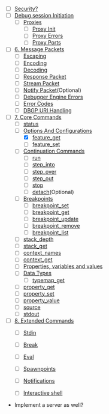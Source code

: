 - [ ] [Security?](https://xdebug.org/docs-dbgp.php#id15)
- [ ] [Debug session Initiation](https://xdebug.org/docs-dbgp.php#id16)
  - [ ] [Proxies](https://xdebug.org/docs-dbgp.php#id19)
    - [ ] [Proxy Init](https://xdebug.org/docs-dbgp.php#id20)
    - [ ] [Proxy Errors](https://xdebug.org/docs-dbgp.php#id21)
    - [ ] [Proxy Ports](https://xdebug.org/docs-dbgp.php#id22)
- [ ] [6. Message Packets](https://xdebug.org/docs-dbgp.php#message-packets)
  - [ ] [Escaping](https://xdebug.org/docs-dbgp.php#id27)
  - [ ] [Encoding](https://xdebug.org/docs-dbgp.php#id30)
  - [ ] [Decoding](https://xdebug.org/docs-dbgp.php#id31)
  - [ ] [Response Packet](https://xdebug.org/docs-dbgp.php#id31)
  - [ ] [Stream Packet](https://xdebug.org/docs-dbgp.php#id31)
  - [ ] [Notify Packet](https://xdebug.org/docs-dbgp.php#id31)(Optional)
  - [ ] [Debugger Engine Errors](https://xdebug.org/docs-dbgp.php#id35)
  - [ ] [Error Codes](https://xdebug.org/docs-dbgp.php#id36)
  - [ ] [DBGP URI Handling](https://xdebug.org/docs-dbgp.php#id38)
- [ ] [7. Core Commands](https://xdebug.org/docs-dbgp.php#id39)
  - [ ] [status](https://xdebug.org/docs-dbgp.php#id40)
  - [ ] [Options And Configurations](https://xdebug.org/docs-dbgp.php#id41)
    - [x] [feature_get](https://xdebug.org/docs-dbgp.php#id43)
    - [ ] [feature_set](https://xdebug.org/docs-dbgp.php#id44)
  - [ ] [Continuation Commands](https://xdebug.org/docs-dbgp.php#id45)
    - [ ] [run](https://xdebug.org/docs-dbgp.php#id45)
    - [ ] [step_into](https://xdebug.org/docs-dbgp.php#id45)
    - [ ] [step_over](https://xdebug.org/docs-dbgp.php#id45)
    - [ ] [step_out](https://xdebug.org/docs-dbgp.php#id45)
    - [ ] [stop](https://xdebug.org/docs-dbgp.php#id45)
    - [ ] [detach](https://xdebug.org/docs-dbgp.php#id45)(Optional)
  - [ ] [Breakpoints](https://xdebug.org/docs-dbgp.php#id46)
    - [ ] [breakpoint_set](https://xdebug.org/docs-dbgp.php#id47)
    - [ ] [breakpoint_get](https://xdebug.org/docs-dbgp.php#id48)
    - [ ] [breakpoint_update](https://xdebug.org/docs-dbgp.php#id49)
    - [ ] [breakpoint_remove](https://xdebug.org/docs-dbgp.php#id50)
    - [ ] [breakpoint_list](https://xdebug.org/docs-dbgp.php#id51)
  - [ ] [stack_depth](https://xdebug.org/docs-dbgp.php#id52)
  - [ ] [stack_get](https://xdebug.org/docs-dbgp.php#id53)
  - [ ] [context_names](https://xdebug.org/docs-dbgp.php#id54)
  - [ ] [context_get](https://xdebug.org/docs-dbgp.php#id55)
  - [ ] [Properties, variables and values](https://xdebug.org/docs-dbgp.php#id56)
  - [ ] [Data Types](https://xdebug.org/docs-dbgp.php#id57)
    - [ ] [typemap_get](https://xdebug.org/docs-dbgp.php#id59)
  - [ ] [property_get](https://xdebug.org/docs-dbgp.php#id60)
  - [ ] [property_set](https://xdebug.org/docs-dbgp.php#id60)
  - [ ] [property_value](https://xdebug.org/docs-dbgp.php#id60)
  - [ ] [source](https://xdebug.org/docs-dbgp.php#id61)
  - [ ] [stdout](https://xdebug.org/docs-dbgp.php#id62)
- [ ] [8. Extended Commands](https://xdebug.org/docs-dbgp.php#id63)
  - [ ] [Stdin](https://xdebug.org/docs-dbgp.php#id64)
  - [ ] [Break](https://xdebug.org/docs-dbgp.php#id65)
  - [ ] [Eval](https://xdebug.org/docs-dbgp.php#id66)
  - [ ] [Spawnpoints](https://xdebug.org/docs-dbgp.php#id69)
  - [ ] [Notifications](https://xdebug.org/docs-dbgp.php#id75)
  - [ ] [Interactive shell](https://xdebug.org/docs-dbgp.php#id78)


- Implement a server as well?

